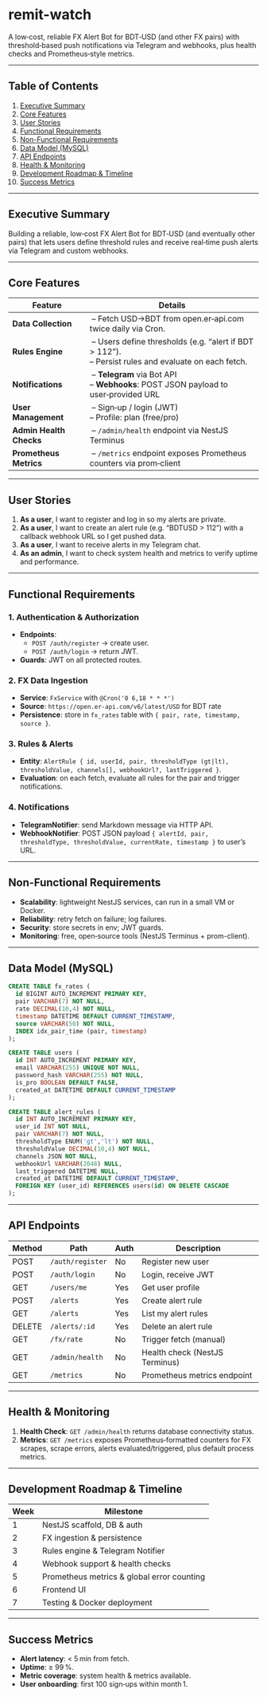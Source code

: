 # remit-watch
A low‑cost, reliable FX Alert Bot for BDT‑USD (and other FX pairs) with threshold‑based push notifications via Telegram and webhooks, plus health checks and Prometheus‑style metrics.

---

## Table of Contents
1. [Executive Summary](#executive-summary)
2. [Core Features](#core-features)
3. [User Stories](#user-stories)
4. [Functional Requirements](#functional-requirements)
5. [Non-Functional Requirements](#non-functional-requirements)
6. [Data Model (MySQL)](#data-model-mysql)
7. [API Endpoints](#api-endpoints)
8. [Health & Monitoring](#health--monitoring)
9. [Development Roadmap & Timeline](#development-roadmap--timeline)
10. [Success Metrics](#success-metrics)

---

## Executive Summary
Building a reliable, low‑cost FX Alert Bot for BDT‑USD (and eventually other pairs) that lets users define threshold rules and receive real‑time push alerts via Telegram and custom webhooks.

---

## Core Features

| Feature                   | Details                                                                                              |
|---------------------------|------------------------------------------------------------------------------------------------------|
| **Data Collection**       | – Fetch USD→BDT from open.er‑api.com twice daily via Cron.                                            |
| **Rules Engine**          | – Users define thresholds (e.g. “alert if BDT > 112”).<br>– Persist rules and evaluate on each fetch. |
| **Notifications**         | – **Telegram** via Bot API<br>– **Webhooks**: POST JSON payload to user‑provided URL                   |
| **User Management**       | – Sign‑up / login (JWT)<br>– Profile: plan (free/pro)                                                 |
| **Admin Health Checks**   | – `/admin/health` endpoint via NestJS Terminus                                                      |
| **Prometheus Metrics**    | – `/metrics` endpoint exposes Prometheus counters via prom‑client                                     |

---

## User Stories
1. **As a user**, I want to register and log in so my alerts are private.  
2. **As a user**, I want to create an alert rule (e.g. “BDTUSD > 112”) with a callback webhook URL so I get pushed data.  
3. **As a user**, I want to receive alerts in my Telegram chat.  
4. **As an admin**, I want to check system health and metrics to verify uptime and performance.  

---

## Functional Requirements

### 1. Authentication & Authorization
- **Endpoints**:  
  - `POST /auth/register` → create user.  
  - `POST /auth/login` → return JWT.  
- **Guards**: JWT on all protected routes.

### 2. FX Data Ingestion
- **Service**: `FxService` with `@Cron('0 6,18 * * *')`  
- **Source**: `https://open.er-api.com/v6/latest/USD` for BDT rate  
- **Persistence**: store in `fx_rates` table with `{ pair, rate, timestamp, source }`.

### 3. Rules & Alerts
- **Entity**: `AlertRule { id, userId, pair, thresholdType (gt|lt), thresholdValue, channels[], webhookUrl?, lastTriggered }`.  
- **Evaluation**: on each fetch, evaluate all rules for the pair and trigger notifications.

### 4. Notifications
- **TelegramNotifier**: send Markdown message via HTTP API.  
- **WebhookNotifier**: POST JSON payload `{ alertId, pair, thresholdType, thresholdValue, currentRate, timestamp }` to user’s URL.

---

## Non-Functional Requirements
- **Scalability**: lightweight NestJS services, can run in a small VM or Docker.  
- **Reliability**: retry fetch on failure; log failures.  
- **Security**: store secrets in env; JWT guards.  
- **Monitoring**: free, open‑source tools (NestJS Terminus + prom-client).

---

## Data Model (MySQL)
```sql
CREATE TABLE fx_rates (
  id BIGINT AUTO_INCREMENT PRIMARY KEY,
  pair VARCHAR(7) NOT NULL,
  rate DECIMAL(10,4) NOT NULL,
  timestamp DATETIME DEFAULT CURRENT_TIMESTAMP,
  source VARCHAR(50) NOT NULL,
  INDEX idx_pair_time (pair, timestamp)
);

CREATE TABLE users (
  id INT AUTO_INCREMENT PRIMARY KEY,
  email VARCHAR(255) UNIQUE NOT NULL,
  password_hash VARCHAR(255) NOT NULL,
  is_pro BOOLEAN DEFAULT FALSE,
  created_at DATETIME DEFAULT CURRENT_TIMESTAMP
);

CREATE TABLE alert_rules (
  id INT AUTO_INCREMENT PRIMARY KEY,
  user_id INT NOT NULL,
  pair VARCHAR(7) NOT NULL,
  thresholdType ENUM('gt','lt') NOT NULL,
  thresholdValue DECIMAL(10,4) NOT NULL,
  channels JSON NOT NULL,
  webhookUrl VARCHAR(2048) NULL,
  last_triggered DATETIME NULL,
  created_at DATETIME DEFAULT CURRENT_TIMESTAMP,
  FOREIGN KEY (user_id) REFERENCES users(id) ON DELETE CASCADE
);
```

---

## API Endpoints

| Method | Path                 | Auth | Description                                  |
|--------|----------------------|------|----------------------------------------------|
| POST   | `/auth/register`     | No   | Register new user                            |
| POST   | `/auth/login`        | No   | Login, receive JWT                           |
| GET    | `/users/me`          | Yes  | Get user profile                             |
| POST   | `/alerts`            | Yes  | Create alert rule                            |
| GET    | `/alerts`            | Yes  | List my alert rules                          |
| DELETE | `/alerts/:id`        | Yes  | Delete an alert rule                         |
| GET    | `/fx/rate`           | No   | Trigger fetch (manual)                       |
| GET    | `/admin/health`      | No   | Health check (NestJS Terminus)               |
| GET    | `/metrics`           | No   | Prometheus metrics endpoint                  |

---

## Health & Monitoring
1. **Health Check**: `GET /admin/health` returns database connectivity status.  
2. **Metrics**: `GET /metrics` exposes Prometheus‑formatted counters for FX scrapes, scrape errors, alerts evaluated/triggered, plus default process metrics.

---

## Development Roadmap & Timeline
| Week | Milestone                                    |
|------|-----------------------------------------------|
| 1    | NestJS scaffold, DB & auth                    |
| 2    | FX ingestion & persistence                    |
| 3    | Rules engine & Telegram Notifier              |
| 4    | Webhook support & health checks               |
| 5    | Prometheus metrics & global error counting    |
| 6    | Frontend UI                                   |
| 7    | Testing & Docker deployment                   |

---

## Success Metrics
- **Alert latency**: < 5 min from fetch.  
- **Uptime**: ≥ 99 %.  
- **Metric coverage**: system health & metrics available.  
- **User onboarding**: first 100 sign‑ups within month 1.

